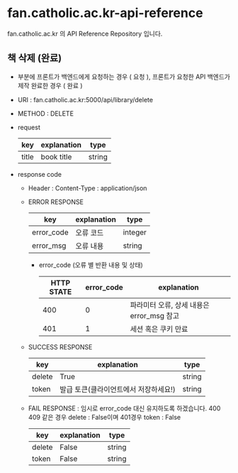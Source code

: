 # fan.catholic.ac.kr-api-reference
fan.catholic.ac.kr 의 API Reference Repository 입니다.

## 책 삭제 (완료)
-  부분에 프론트가 백엔드에게 요청하는 경우 ( 요청 ), 프론트가 요청한 API 백엔드가 제작 완료한 경우 ( 완료 )
- URI : fan.catholic.ac.kr:5000/api/library/delete
- METHOD : DELETE
- request

    | key | explanation | type |
    |--- |--- |--- |
    | title | book title | string |
    

- response code
    - Header :
        Content-Type : application/json
    - ERROR RESPONSE
    
        |    key   | explanation |   type  |
        | -------- | ----------- |-------- |
        |error_code| 오류 코드     | integer | 
        |error_msg | 오류 내용  | string  |
        
        - error_code (오류 별 반환 내용 및 상태)
        
            | HTTP STATE | error_code | explanation |
            |----------- | ---------- | ----------- |
            | 400 |0| 파라미터 오류, 상세 내용은 error_msg 참고 |
            | 401 |1| 세션 혹은 쿠키 만료 |

    
    - SUCCESS RESPONSE
    
        | key | explanation | type |
        |--- |--- |--- |
        | delete | True | string |
        | token | 발급 토큰(클라이언트에서 저장하세요!) | string |
        
        
    - FAIL RESPONSE : 임시로 error_code 대신 유지하도록 하겠습니다. 400 409 같은 경우 delete : False이며 401경우 token : False 
    
        | key | explanation | type |
        |--- |--- |--- |
        | delete | False | string |
        | token | False | string |
